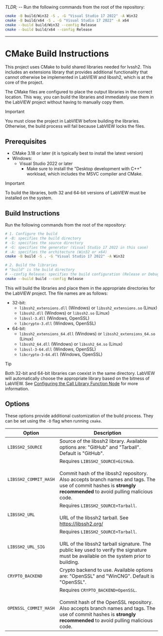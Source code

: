 _TLDR;_ -- Run the following commands from the root of the repository:
```bash
cmake -B build/Win32 -S . -G "Visual Studio 17 2022" -A Win32
cmake -B build/x64 -S . -G "Visual Studio 17 2022" -A x64
cmake --build build/Win32 --config Release
cmake --build build/x64 --config Release
```

---

# CMake Build Instructions
This project uses CMake to build shared libraries needed for lvssh2. This includes an extensions library that provides additional functionality that cannot otherwise be implemented in LabVIEW and libssh2, which is at the core of the project.

The CMake files are configured to place the output libraries in the correct location. This way, you can build the libraries and immediately use them in the LabVIEW project without having to manually copy them.

> [!IMPORTANT]
> You must close the project in LabVIEW before building the libraries. Otherwise, the build process will fail because LabVIEW locks the files.

## Prerequisites

- CMake 3.18 or later (it is typically best to install the latest version)
- Windows:
    - Visual Studio 2022 or later
        - Make sure to install the "Desktop development with C++" workload, which includes the MSVC compiler and CMake.

> [!IMPORTANT]
> To build the libraries, both 32 and 64-bit versions of LabVIEW must be installed on the system.

## Build Instructions

Run the following commands from the root of the repository:

```bash
# 1. Configure the build
# -B: specifies the build directory
# -S: specifies the source directory
# -G: specifies the generator (Visual Studio 17 2022 in this case)
# -A: specifies the architecture (Win32 or x64)
cmake -B build -S . -G "Visual Studio 17 2022" -A Win32

# 2. Build the libraries
# "build" is the build directory
# --config Release: specifies the build configuration (Release or Debug)
cmake --build build --config Release
```

This will build the libraries and place them in the appropriate directories for the LabVIEW project. The file names are as follows:

- 32-bit:
    - `libssh2_extensions.dll` (Windows) or `libssh2_extensions.so` (Linux)
    - `libssh2.dll` (Windows) or `libssh2.so` (Linux)
    - `libssl-3.dll` (Windows, OpenSSL)
    - `libcrypto-3.dll` (Windows, OpenSSL)
- 64-bit:
    - `libssh2_extensions_64.dll` (Windows) or `libssh2_extensions_64.so` (Linux)
    - `libssh2_64.dll` (Windows) or `libssh2_64.so` (Linux)
    - `libssl-3-64.dll` (Windows, OpenSSL)
    - `libcrypto-3-64.dll` (Windows, OpenSSL)

> [!TIP]
> Both 32-bit and 64-bit libraries can coexist in the same directory. LabVIEW will automatically choose the appropriate library based on the bitness of LabVIEW. See [Configuring the Call Library Function Node](https://www.ni.com/docs/en-US/bundle/labview/page/configuring-the-call-library-function-node.html) for more information.

## Options
These options provide additional customization of the build process. They can be set using the `-D` flag when running `cmake`.

| Option | Description |
| ------ | ----------- |
| `LIBSSH2_SOURCE` | Source of the libssh2 library. Available options are: "GitHub" and "Tarball". Default is "GitHub". |
| `LIBSSH2_COMMIT_HASH` | Requires `LIBSSH2_SOURCE=GitHub`.<br><br> Commit hash of the libssh2 repository. Also accepts branch names and tags. The use of commit hashes is **strongly recommended** to avoid pulling malicious code. |
| `LIBSSH2_URL` | Requires `LIBSSH2_SOURCE=Tarball`.<br><br> URL of the libssh2 tarball. See https://libssh2.org/ |
| `LIBSSH2_URL_SIG` | Requires `LIBSSH2_SOURCE=Tarball`.<br><br> URL of the libssh2 tarball signature. The public key used to verify the signature must be available on the system prior to building. |
| `CRYPTO_BACKEND` | Crypto backend to use. Available options are: "OpenSSL" and "WinCNG". Default is "OpenSSL". |
| `OPENSSL_COMMIT_HASH` | Requires `CRYPTO_BACKEND=OpenSSL`.<br><br> Commit hash of the OpenSSL repository. Also accepts branch names and tags. The use of commit hashes is **strongly recommended** to avoid pulling malicious code. |
